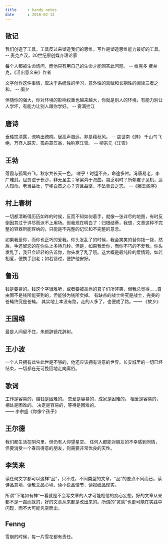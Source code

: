 ```yaml
---
title     : handy notes
date      : 2016-02-13
---
```


## 散记
我们创造了工具，工具反过来塑造我们的思维。写作是塑造思维能力最好的工具。
    -- 麦克卢汉，20世纪原创媒介理论家

每个人都被生命询问，而他只有用自己的生命才能回答此问题。
    -- 维克多·费兰克，《活出意义来》作者

文字创作这件事情，取决于系统性的学习，意外性的禀赋和长期性的阅读三者之和。
    -- 阑夕

伴随你的强大，你对环境的影响权重也越来越大，你就是别人的环境，有能力别让人学坏，有能力让别人跟你学好。
    -- 雾满拦江


## 唐诗
垂緌饮清露，流响出疏桐。居高声自远，非是藉秋风。  -- 虞世南《蝉》
千山鸟飞绝，万径人踪灭。孤舟蓑笠翁，独钓寒江雪。  -- 柳宗元《江雪》


## 王勃
落霞与孤鹜齐飞，秋水共长天一色。
嗟乎！时运不齐，命途多舛。冯唐易老，李广难封。屈贾谊于长沙，非无圣主；窜梁鸿于海曲，岂乏明时？所赖君子见机，达人知命。老当益壮，宁移白首之心？穷且益坚，不坠青云之志。   --《滕王阁序》


## 村上春树
一切都清晰得历历如昨的时候，反而不知如何着手，就像一张详尽的地图，有时反倒因其过于详尽而派不上用场。但我现在明白了：归根结蒂，我想，文章这种不完整的容器所能容纳的，只能是不完整的记忆和不完整的意念。

如果我爱你，而你也正巧的爱我。你头发乱了的时候，我会笑笑的替你拨一拨，然后，手还留恋的在你头上多待几秒。但是，如果我爱你，而你不巧的不爱我。你头发乱了，我只会轻轻的告诉你，你头发了乱了哦。这大概是最纯粹的爱情观，如若相爱，便携手到老；如若错过，便护他安好。


## 鲁迅
钱是要紧的。钱这个字很难听，或者要被高尚的君子们所非笑，但我总觉得……自由固不是钱所能买到的，但能够为钱所卖掉。
有缺点的战士终究是战士，完美的苍蝇终究是苍蝇。
其实地上本没有路，走的人多了，也便成了路。—— 《故乡》


## 王国维
最是人间留不住，朱颜辞镜花辞树。


## 王小波
一个人只拥有此生此世是不够的，他还应该拥有诗意的世界。长安城里的一切已经结束，一切都在无可挽回地走向庸俗。


## 歌词
工作是容易的，赚钱是困难的。
恋爱是容易的，成家是困难的。
相爱是容易的，相处是困难的。
决定是容易的，等待是困难的。  
           —— 李宗盛《你像个孩子》

## 王尔德
我们都生活在阴沟里，但仍有人仰望星空。
任何人都能对朋友的不幸感到同情，但要消受一个春风得意的朋友，则需要非常优良的天性。


## 李笑来
读任何文字都可以这样“品”，只不过，不同类型的文章，“品”的要点不同而已。读诗品意境，读散文品心境，读小说品情节，读报纸品现实。  

所谓“下笔如有神”一看就是不会写文章的人才可能相信的痴心妄想。好的文章从来都不是一蹴而就的，好的文章从来都是改出来的。所谓的“灵感”也更可能在实践中闪现，而不大可能凭空而出。


## Fenng
雪崩的时候，每一片雪花都有责任。
